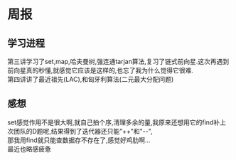 # 周报
## 学习进程

第三讲学习了set,map,哈夫曼树,强连通tarjan算法,复习了链式前向星.这次再遇到前向星真的秒懂,就感觉它应该是这样的,也忘了我为什么觉得它很难.\
第四讲讲了最近祖先(LAC),和匈牙利算法(二元最大分配问题)
## 感想
set感觉作用不是很大啊,就自己拍个序,清理多余的量,我原来还想用它的find补上次团队的D题呢,结果得到了迭代器还只能"++"和"--",\
那我用find就只能查数据存不存在了,感觉好鸡肋啊...\
最近也略感疲惫
